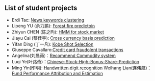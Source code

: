 ## List of student projects

* Erdi Tac: [News keywords clustering](https://github.com/erditacPHBS/2016.M3.TQF-ML.Keyword.Clustering)
* Lipeng YU (余力鹏): [Forest fire predictoin](https://github.com/yulipeng0508/2016.M3.TQF-ML.ForestFiresPrediction)
* Zhiyun CHEN (陈之昀): [HMM for stock market](https://github.com/chenzhiyunacg/2016.M3.TQF-ML.hmmPrediction)
* Jiayu Cai (蔡佳宇): [Cross currency basis prediction](https://github.com/JiayuCai/2016.M3.TQF-ML.cross-currecy-basis)
* Yifan Ding (丁一凡): [Kobe Shot Selection](https://github.com/IvonDing/2016.M3.TQF-ML.Kobe_Shot_Selection)
* Giuseppe Cavallaro:[Credit card fraudolent transactions](https://github.com/GiuseppeCavallaro/2016.M3.TQF-ML.Credit.Card.Fraud)
* Angelina(刘晨茹)：[Recommend Commodity system](https://github.com/LiuChenru/2016.M3.TQF-ML.Commodity1)
* Luqi Ye(叶路奇)：[Chinese-Stock-High-Bonus-Share-Prediction](https://github.com/goodgoodye/2016.M3.TQF-ML.Chinese-Stock-High-Bonus-Share-Prediction)
* Ming Yin(印明): [Handwritten digit recognition](https://github.com/YMBUAA/2016.M3.TQF-ML.Handwritten-digit-recognition)
Weihang Lian(连伟航)：[Fund Performance Attribution and Estimation](https://github.com/1501213456/2016.M3.TQF-ML.FundPerformanceAttribution)
